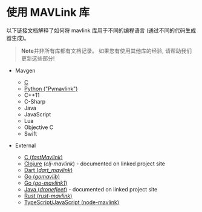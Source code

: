 # 使用 MAVLink 库

以下链接文档解释了如何将 mavlink 库用于不同的编程语言 (通过不同的代码生成器生成)。

> **Note**并非所有库都有文档记录。 如果您有使用其他库的经验, 请帮助我们更新这些部分!

* Mavgen
  
  * [C](../mavgen_c/README.md)
  * [Python ("Pymavlink")](../mavgen_python/README.md)
  * C++11
  * C-Sharp
  * Java
  * JavaScript
  * Lua
  * Objective C
  * Swift

* External
  
  * [C (*fastMavlink*)](https://github.com/olliw42/fastmavlink)
  * [Clojure](https://github.com/WickedShell/clj-mavlink) (*clj-mavlink*) - documented on linked project site
  * [Dart (*dart_mavlink*)](https://github.com/nus/dart_mavlink)
  * [Go (*gomavlib*)](https://pkg.go.dev/github.com/aler9/gomavlib)
  * [Go (*go-mavlink1*)](https://github.com/mgr9525/go-mavlink1)
  * [Java (*dronefleet*)](https://github.com/dronefleet/mavlink) - documented on linked project site
  * [Rust (*rust-mavlink*)](https://docs.rs/mavlink/latest/mavlink/)
  * [TypeScript/JavaScript (node-mavlink)](https://github.com/padcom/node-mavlink#readme)